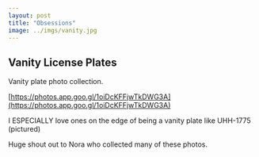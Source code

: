 ```yaml
---
layout: post
title: "Obsessions" 
image: ../imgs/vanity.jpg
---
```


## Vanity License Plates

Vanity plate photo collection. 

[https://photos.app.goo.gl/1oiDcKFFjwTkDWG3A](https://photos.app.goo.gl/1oiDcKFFjwTkDWG3A)

I ESPECIALLY love ones on the edge of being a vanity plate like UHH-1775 (pictured)



Huge shout out to Nora who collected many of these photos. 